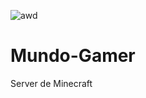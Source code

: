 ![awd](https://github.com/KeimaSenpai/Mundo-Gamer/assets/98184310/5edba113-bb40-466f-b946-e491362add3c)

# Mundo-Gamer

 Server de Minecraft

